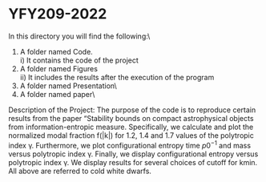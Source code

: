 # YFY209-2022
In this directory you will find the following:\
1)	A folder named Code.\
  i) It contains the code of the project
2)	A folder named Figures\
  ii) It includes the results after the execution of the program
3)	A folder named Presentation\
4)	A folder named paper\

Description of the Project:
The purpose of the code is to reproduce certain results from the paper “Stability bounds on compact astrophysical objects from information-entropic measure.
Specifically, we calculate and plot the normalized modal fraction f(|k|) for 1.2, 1.4 and 1.7  values of the polytropic index γ.
Furthermore, we plot configurational entropy time $p0^{-1}$  and mass versus polytropic index γ.
Finally, we display configurational entropy versus polytropic index γ. We display results for several choices of cutoff for kmin.\
All above are referred to cold white dwarfs.

